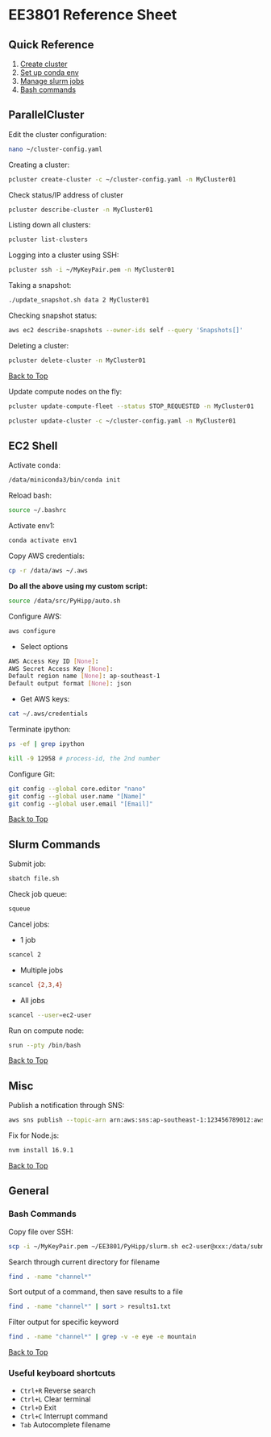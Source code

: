 # EE3801 Reference Sheet

## Quick Reference
1. [Create cluster](#parallelcluster)
2. [Set up conda env](#ec2-shell)
3. [Manage slurm jobs](#slurm-commands)
4. [Bash commands](#bash-commands)

## ParallelCluster
Edit the cluster configuration:

```bash
nano ~/cluster-config.yaml
```

Creating a cluster:

```bash
pcluster create-cluster -c ~/cluster-config.yaml -n MyCluster01
```

Check status/IP address of cluster

```bash
pcluster describe-cluster -n MyCluster01
```

Listing down all clusters:

```bash
pcluster list-clusters
```

Logging into a cluster using SSH:

```bash
pcluster ssh -i ~/MyKeyPair.pem -n MyCluster01
```

Taking a snapshot:

```bash
./update_snapshot.sh data 2 MyCluster01
```

Checking snapshot status:

```bash
aws ec2 describe-snapshots --owner-ids self --query 'Snapshots[]'
```

Deleting a cluster:

```bash
pcluster delete-cluster -n MyCluster01
```
[Back to Top](#quick-reference)

Update compute nodes on the fly:

```bash
pcluster update-compute-fleet --status STOP_REQUESTED -n MyCluster01
```
```bash
pcluster update-cluster -c ~/cluster-config.yaml -n MyCluster01
```

## EC2 Shell
Activate conda:

```bash
/data/miniconda3/bin/conda init
```

Reload bash:

```bash
source ~/.bashrc
```

Activate env1:

```bash
conda activate env1
```

Copy AWS credentials:

```bash
cp -r /data/aws ~/.aws
```

**Do all the above using my custom script:**

```bash
source /data/src/PyHipp/auto.sh
```

Configure AWS:
```bash
aws configure
```
- Select options
```bash
AWS Access Key ID [None]:
AWS Secret Access Key [None]:
Default region name [None]: ap-southeast-1
Default output format [None]: json
```
- Get AWS keys:
```bash
cat ~/.aws/credentials
```

Terminate ipython:
```bash
ps -ef | grep ipython
```

```bash
kill -9 12958 # process-id, the 2nd number
```

Configure Git:

```bash
git config --global core.editor "nano"
git config --global user.name "[Name]"
git config --global user.email "[Email]"
```
[Back to Top](#quick-reference)

## Slurm Commands

Submit job:
```bash
sbatch file.sh
```

Check job queue:
```bash
squeue
```

Cancel jobs:
- 1 job
```bash
scancel 2
```

- Multiple jobs
```bash
scancel {2,3,4}
```

- All jobs
```bash
scancel --user=ec2-user
```

Run on compute node:
```bash
srun --pty /bin/bash
```

[Back to Top](#quick-reference)

## Misc
Publish a notification through SNS:
```bash
aws sns publish --topic-arn arn:aws:sns:ap-southeast-1:123456789012:awsnotify --message "Message"
```

Fix for Node.js:
```bash
nvm install 16.9.1
```
[Back to Top](#quick-reference)

## General
### Bash Commands
Copy file over SSH:
```bash
scp -i ~/MyKeyPair.pem ~/EE3801/PyHipp/slurm.sh ec2-user@xxx:/data/submit.sh
```

Search through current directory for filename
```bash
find . -name "channel*"
```

Sort output of a command, then save results to a file
```bash
find . -name "channel*" | sort > results1.txt
```

Filter output for specific keyword
```bash
find . -name "channel*" | grep -v -e eye -e mountain
```
[Back to Top](#quick-reference)

### Useful keyboard shortcuts
- `Ctrl+R` Reverse search
- `Ctrl+L` Clear terminal
- `Ctrl+D` Exit
- `Ctrl+C` Interrupt command
- `Tab` Autocomplete filename